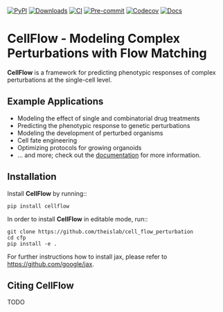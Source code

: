[![PyPI](https://img.shields.io/pypi/v/cellflow.svg)](https://pypi.org/project/cellflow/)
[![Downloads](https://static.pepy.tech/badge/cell_flow_perturbation)](https://pepy.tech/project/cell_flow_perturbation)
[![CI](https://img.shields.io/github/actions/workflow/status/theislab/cell_flow_perturbation/test.yml?branch=main)](https://github.com/theislab/cell_flow_perturbation/actions)
[![Pre-commit](https://results.pre-commit.ci/badge/github/theislab/cell_flow_perturbation/main.svg)](https://results.pre-commit.ci/latest/github/theislab/cell_flow_perturbation/main)
[![Codecov](https://codecov.io/gh/theislab/cell_flow_perturbation/branch/master/graph/badge.svg?token=Rgtm5Tsblo)](https://codecov.io/gh/theislab/cell_flow_perturbation)
[![Docs](https://img.shields.io/readthedocs/cellflow)](https://cellflow.readthedocs.io/en/latest/)

CellFlow - Modeling Complex Perturbations with Flow Matching
============================================================



**CellFlow** is a framework for predicting phenotypic responses of complex perturbations at the single-cell level.

## Example Applications

- Modeling the effect of single and combinatorial drug treatments
- Predicting the phenotypic response to genetic perturbations
- Modeling the development of perturbed organisms
- Cell fate engineering
- Optimizing protocols for growing organoids
- ... and more; check out the [documentation](https://cellflow.readthedocs.io) for more information.


Installation
------------
Install **CellFlow** by running::

    pip install cellflow


In order to install **CellFlow** in editable mode, run::

    git clone https://github.com/theislab/cell_flow_perturbation
    cd cfp
    pip install -e .

For further instructions how to install jax, please refer to https://github.com/google/jax.

Citing CellFlow
---------------
TODO
